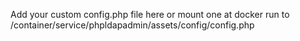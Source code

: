 Add your custom config.php file here or mount one at docker run to /container/service/phpldapadmin/assets/config/config.php
